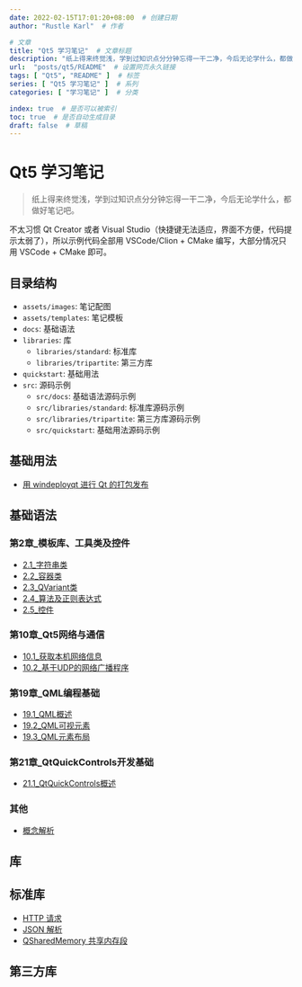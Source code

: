 ```yaml
---
date: 2022-02-15T17:01:20+08:00  # 创建日期
author: "Rustle Karl"  # 作者

# 文章
title: "Qt5 学习笔记"  # 文章标题
description: "纸上得来终觉浅，学到过知识点分分钟忘得一干二净，今后无论学什么，都做好笔记吧。"
url:  "posts/qt5/README"  # 设置网页永久链接
tags: [ "Qt5", "README" ]  # 标签
series: [ "Qt5 学习笔记" ]  # 系列
categories: [ "学习笔记" ]  # 分类

index: true  # 是否可以被索引
toc: true  # 是否自动生成目录
draft: false  # 草稿
---
```


# Qt5 学习笔记

> 纸上得来终觉浅，学到过知识点分分钟忘得一干二净，今后无论学什么，都做好笔记吧。

不太习惯 Qt Creator 或者 Visual Studio（快捷键无法适应，界面不方便，代码提示太弱了），所以示例代码全部用 VSCode/Clion + CMake 编写，大部分情况只用 VSCode + CMake 即可。

## 目录结构

- `assets/images`: 笔记配图
- `assets/templates`: 笔记模板
- `docs`: 基础语法
- `libraries`: 库
  - `libraries/standard`: 标准库
  - `libraries/tripartite`: 第三方库
- `quickstart`: 基础用法
- `src`: 源码示例
  - `src/docs`: 基础语法源码示例
  - `src/libraries/standard`: 标准库源码示例
  - `src/libraries/tripartite`: 第三方库源码示例
  - `src/quickstart`: 基础用法源码示例

## 基础用法

- [用 windeployqt 进行 Qt 的打包发布](quickstart/release.md)



## 基础语法

### 第2章_模板库、工具类及控件

- [2.1_字符串类](docs/第2章_模板库、工具类及控件/2.1_字符串类.md)
- [2.2_容器类](docs/第2章_模板库、工具类及控件/2.2_容器类.md)
- [2.3_QVariant类](docs/第2章_模板库、工具类及控件/2.3_QVariant类.md)
- [2.4_算法及正则表达式](docs/第2章_模板库、工具类及控件/2.4_算法及正则表达式.md)
- [2.5_控件](docs/第2章_模板库、工具类及控件/2.5_控件.md)

### 第10章_Qt5网络与通信

- [10.1_获取本机网络信息](docs/第10章_Qt5网络与通信/10.1_获取本机网络信息.md)
- [10.2_基于UDP的网络广播程序](docs/第10章_Qt5网络与通信/10.2_基于UDP的网络广播程序.md)

### 第19章_QML编程基础

- [19.1_QML概述](docs/第19章_QML编程基础/19.1_QML概述.md)
- [19.2_QML可视元素](docs/第19章_QML编程基础/19.2_QML可视元素.md)
- [19.3_QML元素布局](docs/第19章_QML编程基础/19.3_QML元素布局.md)

### 第21章_QtQuickControls开发基础

- [21.1_QtQuickControls概述](docs/第21章_QtQuickControls开发基础/21.1_QtQuickControls概述.md)

### 其他

- [概念解析](quickstart/others/概念解析.md)

## 库

## 标准库

- [HTTP 请求](libraries/standard/network/http.md)
- [JSON 解析](libraries/standard/json.md)
- [QSharedMemory 共享内存段](libraries/standard/QSharedMemory.md)

## 第三方库
